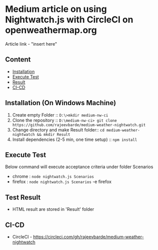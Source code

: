 
# Medium article on using Nightwatch.js with CircleCI on openweathermap.org

Article link -  "insert here"

## Content
- [Installation](#installation)
- [Execute Test](#Execute_Test)
- [Result](#result)
- [CI-CD](#CI-CD)
 
 ## Installation (On Windows Machine)
1. Create empty Folder ::
`D:\>mkdir medium-nw-ci`
2. Clone the repository ::
`D:\medium-nw-ci> git clone https://github.com/rajeevbarde/medium-weather-nightwatch.git`
3. Change directory and make Result folder::
`cd medium-weather-nightwatch && mkdir Result`
4. Install dependencies (2-5 min, one time setup) ::
 `npm install`

## Execute Test
Below command will execute acceptance criteria under folder Scenarios
- chrome : `node nightwatch.js Scenarios`
- firefox : `node nightwatch.js Scenarios` -e firefox


## Test Result
- HTML result are stored in 'Result' folder

## CI-CD
-  CircleCI - https://circleci.com/gh/rajeevbarde/medium-weather-nightwatch
